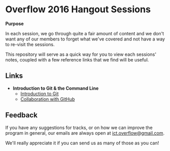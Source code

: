 # Overflow 2016 Hangout Sessions

**Purpose**

In each session, we go through quite a fair amount of content and we don't want any of our members to forget what we've covered and not have a way to re-visit the sessions.

This repository will serve as a quick way for you to view each sessions' notes, coupled with a few reference links that we find will be useful.

## Links
- **Introduction to Git & the Command Line**
  - [Introduction to Git](https://github.com/np-overflow/2016-sessions/blob/master/01%20--%20Introduction%20to%20Git%20%26%20the%20Command%20Line/01.1.md)
  - [Collaboration with GitHub](https://github.com/np-overflow/2016-sessions/blob/master/01%20--%20Introduction%20to%20Git%20%26%20the%20Command%20Line/01.2.md)

## Feedback
If you have any suggestions for tracks, or on how we can improve the program in general, our emails are always open at [ict.overflow@gmail.com](mailto://ict.overflow@gmail.com).

We'll really appreciate it if you can send us as many of those as you can!
